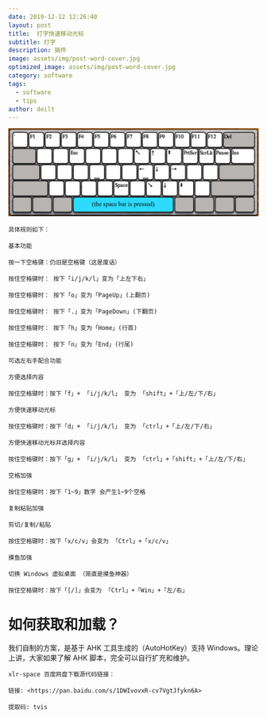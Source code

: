 ```yaml
---
date: 2019-12-12 12:26:40
layout: post
title:  打字快速移动光标
subtitle: 打字
description: 插件
image: assets/img/post-word-cover.jpg
optimized_image: assets/img/post-word-cover.jpg
category: software
tags:
  - software
  - tips
author: deilt
---
```




![](/assets/img/post-word-1.jpg)

```
具体规则如下：

基本功能

按一下空格键：仍旧是空格键（这是废话）

按住空格键时： 按下「i/j/k/l」变为「上左下右」

按住空格键时： 按下「o」变为「PageUp」(上翻页)

按住空格键时： 按下「.」变为「PageDown」(下翻页)

按住空格键时： 按下「h」变为「Home」(行首)

按住空格键时： 按下「n」变为「End」(行尾)

可选左右手配合功能

方便选择内容

按住空格键时：按下「f」+ 「i/j/k/l」 变为 「shift」+「上/左/下/右」

方便快速移动光标

按住空格键时：按下「d」+ 「i/j/k/l」 变为 「ctrl」+「上/左/下/右」

方便快速移动光标并选择内容

按住空格键时：按下「g」+ 「i/j/k/l」 变为 「ctrl」+「shift」+「上/左/下/右」

空格加强

按住空格键时：按下「1~9」数字 会产生1~9个空格

复制粘贴加强

剪切/复制/粘贴

按住空格键时：按下「x/c/v」会变为 「Ctrl」+「x/c/v」

摸鱼加强

切换 Windows 虚拟桌面 （简直是摸鱼神器）

按住空格键时：按下「[/]」会变为 「Ctrl」+「Win」+「左/右」
```

# 如何获取和加载？

我们自制的方案，是基于 AHK 工具生成的（AutoHotKey）支持 Windows。理论上讲，大家如果了解 AHK 脚本，完全可以自行扩充和维护。

```
xlr-space 百度网盘下载源代码链接：

链接: <https://pan.baidu.com/s/1DWIvovxR-cv7VgtJfykn6A>

提取码: tvis

```
